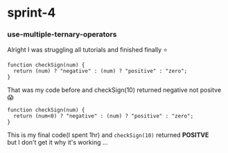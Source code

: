 # sprint-4
### use-multiple-ternary-operators

Alright I was struggling all tutorials and finished finally :star:

```
function checkSign(num) {
  return (num) ? "negative" : (num) ? "positive" : "zero";
}
```
That was my code before and checkSign(10) returned negative not positve :scream: 

```
function checkSign(num) {
  return (num<0) ? "negative" : (num) ? "positive" : "zero";
}
```
This is my final code(I spent 1hr) and `checkSign(10)` returned **POSITVE**\
but I don't get it why it's working ... 
